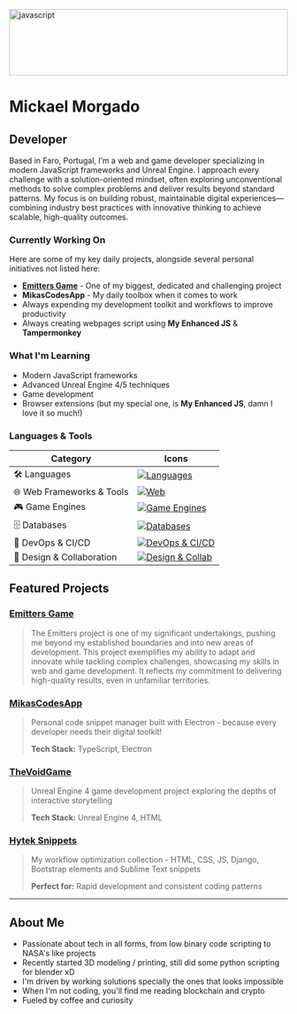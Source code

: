 <img src="https://i.pinimg.com/originals/c8/61/75/c8617584f5180a47f90de9004ed7afed.gif" alt="javascript" width="100%" height="120"/>

# Mickael Morgado

## Developer

Based in Faro, Portugal, I’m a web and game developer specializing in modern JavaScript frameworks and Unreal Engine. I approach every challenge with a solution-oriented mindset, often exploring unconventional methods to solve complex problems and deliver results beyond standard patterns. My focus is on building robust, maintainable digital experiences—combining industry best practices with innovative thinking to achieve scalable, high-quality outcomes.

### Currently Working On

Here are some of my key daily projects, alongside several personal initiatives not listed here:

- **[Emitters Game](https://emittersgame.com/)** - One of my biggest, dedicated and challenging project
- **MikasCodesApp** - My daily toolbox when it comes to work
- Always expending my development toolkit and workflows to improve productivity
- Always creating webpages script using **My Enhanced JS** & **Tampermonkey**

### What I'm Learning

- Modern JavaScript frameworks
- Advanced Unreal Engine 4/5 techniques
- Game development
- Browser extensions (but my special one, is **My Enhanced JS**, damn I love it so much!)

### Languages & Tools

| Category                        | Icons                                                                                                         |
|---------------------------------|---------------------------------------------------------------------------------------------------------------|
| 🛠️ Languages                     | [![Languages](https://skillicons.dev/icons?i=js,ts,csharp,python)](https://skillicons.dev)                    |
| 🌐 Web Frameworks & Tools        | [![Web](https://skillicons.dev/icons?i=react,nextjs,vue,nodejs,express)](https://skillicons.dev)               |
| 🎮 Game Engines                  | [![Game Engines](https://skillicons.dev/icons?i=unity,unrealengine,godot)](https://skillicons.dev)            |
| 🗄️ Databases                      | [![Databases](https://skillicons.dev/icons?i=postgresql,mongodb,supabase)](https://skillicons.dev)            |
| 🚀 DevOps & CI/CD                | [![DevOps & CI/CD](https://skillicons.dev/icons?i=git,docker,githubactions,vercel)](https://skillicons.dev)     |
| 🎨 Design & Collaboration        | [![Design & Collab](https://skillicons.dev/icons?i=figma,photoshop,miro)](https://skillicons.dev)              |

## Featured Projects

### [Emitters Game](https://emittersgame.com/)
> The Emitters project is one of my significant undertakings, pushing me beyond my established boundaries and into new areas of development. This project exemplifies my ability to adapt and innovate while tackling complex challenges, showcasing my skills in web and game development. It reflects my commitment to delivering high-quality results, even in unfamiliar territories.

### [MikasCodesApp](https://github.com/MickaelMorgado/MikasCodesApp)
> Personal code snippet manager built with Electron - because every developer needs their digital toolkit!
> 
> **Tech Stack:** TypeScript, Electron

### [TheVoidGame](https://github.com/MickaelMorgado/TheVoidGame)
> Unreal Engine 4 game development project exploring the depths of interactive storytelling
> 
> **Tech Stack:** Unreal Engine 4, HTML

### [Hytek Snippets](https://github.com/MickaelMorgado/hytek-snippets)
> My workflow optimization collection - HTML, CSS, JS, Django, Bootstrap elements and Sublime Text snippets
> 
> **Perfect for:** Rapid development and consistent coding patterns

---

## About Me

- Passionate about tech in all forms, from low binary code scripting to NASA's like projects
- Recently started 3D modeling / printing, still did some python scripting for blender xD
- I'm driven by working solutions specially the ones that looks impossible 
- When I'm not coding, you'll find me reading blockchain and crypto
- Fueled by coffee and curiosity
